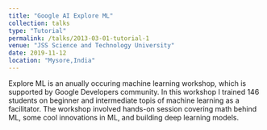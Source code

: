 ```yaml
---
title: "Google AI Explore ML"
collection: talks
type: "Tutorial"
permalink: /talks/2013-03-01-tutorial-1
venue: "JSS Science and Technology University"
date: 2019-11-12
location: "Mysore,India"
---
```


Explore ML is an anually occuring machine learning workshop, which is supported by Google Developers community. In this workshop I trained 146 students on beginner and intermediate topis of machine learning as a facilitator. The workshop involved hands-on session covering math behind ML, some cool innovations in ML, and building deep learning models.